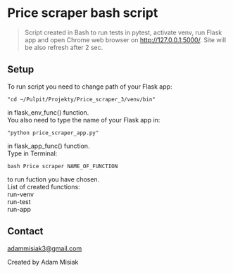 # Price scraper bash script

>Script created in Bash to run tests in pytest, activate venv, run Flask app and open Chrome web browser on http://127.0.0.1:5000/. Site will be also refresh after 2 sec.


## Setup
To run script you need to change path of your Flask app:
```
"cd ~/Pulpit/Projekty/Price_scraper_3/venv/bin"
```
in flask_env_func() function.\
You also need to type the name of your Flask app in:
```
"python price_scraper_app.py"
```
in flask_app_func() function.\
Type in Terminal:
```
bash Price scraper NAME_OF_FUNCTION
```
to run fuction you have chosen.\
List of created functions:\
run-venv\
run-test\
run-app


## Contact
adammisiak3@gmail.com

Created by Adam Misiak
